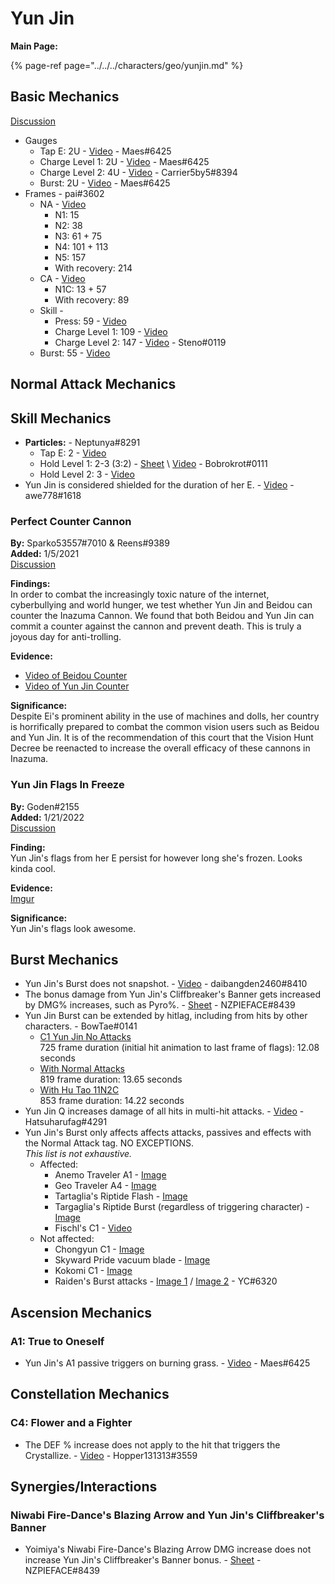 # Yun Jin

**Main Page:**

{% page-ref page="../../../characters/geo/yunjin.md" %}

## Basic Mechanics

[Discussion](https://tickettool.xyz/direct?url=https://cdn.discordapp.com/attachments/927459453580759110/930768121306963968/transcript-yunjin-basic-mechanics.html)

* Gauges
  * Tap E: 2U - [Video](https://youtu.be/L4mzYn4ucRI) - Maes\#6425
  * Charge Level 1: 2U - [Video](https://youtu.be/O-12CGs2loY) - Maes\#6425
  * Charge Level 2: 4U - [Video](https://youtu.be/-JSFRsaT2h4) - Carrier5by5\#8394
  * Burst: 2U - [Video](https://youtu.be/f_FVqV4lekY) - Maes\#6425
* Frames - pai\#3602
  * NA - [Video](https://youtu.be/YMw3rq7lclQ)
    * N1: 15
    * N2: 38
    * N3: 61 + 75
    * N4: 101 + 113
    * N5: 157
    * With recovery: 214
  * CA - [Video](https://youtu.be/MWKSj_VSfGY)
    * N1C: 13 + 57
    * With recovery: 89
  * Skill -
    * Press: 59 - [Video](https://youtu.be/dYfMEgQRtAo)
    * Charge Level 1: 109 - [Video](https://youtu.be/FGVpilxpIvc)
    * Charge Level 2: 147 - [Video](https://www.youtube.com/watch?v=oEEVdUYkirA) - Steno\#0119
  * Burst: 55 - [Video](https://youtu.be/CpZPt3S3tPU)

## Normal Attack Mechanics

## Skill Mechanics

* **Particles:** - Neptunya\#8291
  * Tap E: 2 - [Video](https://www.youtube.com/watch?v=NEs02sbEz3o)
  * Hold Level 1: 2-3 (3:2) - [Sheet](https://docs.google.com/spreadsheets/d/1jwN2xnfxMOdX1cgHLKyJIuq3PtsOmeGANMVMHyUviuI/edit?usp=sharing) \ [Video](https://youtu.be/3xG0ugFJdwQ) - Bobrokrot\#0111
  * Hold Level 2: 3 - [Video](https://www.youtube.com/watch?v=UUfZKP8H1BA)
* Yun Jin is considered shielded for the duration of her E. - [Video](https://imgur.com/a/Pj2pB3z) - awe778\#1618


### Perfect Counter Cannon

**By:** Sparko53557\#7010 & Reens\#9389  
**Added:** 1/5/2021  
[Discussion](https://tickettool.xyz/direct?url=https://cdn.discordapp.com/attachments/928174041213317152/928177023837429791/transcript-perfect-counter-cannon.html)

**Findings:**  
In order to combat the increasingly toxic nature of the internet, cyberbullying and world hunger, we test whether Yun Jin and Beidou can counter the Inazuma Cannon. We found that both Beidou and Yun Jin can commit a counter against the cannon and prevent death. This is truly a joyous day for anti-trolling. 

**Evidence:**  
* [Video of Beidou Counter](https://youtu.be/ILqt0C64KL8)
* [Video of Yun Jin Counter](https://youtu.be/8Q5S4wrqRFc)

**Significance:**  
Despite Ei's prominent ability in the use of machines and dolls, her country is horrifically prepared to combat the common vision users such as Beidou and Yun Jin. It is of the recommendation of this court that the Vision Hunt Decree be reenacted to increase the overall efficacy of these cannons in Inazuma.

### Yun Jin Flags In Freeze
**By:** Goden#2155  
**Added:** 1/21/2022  
[Discussion](https://tickettool.xyz/direct?url=https://cdn.discordapp.com/attachments/933107948715135026/934030368867237958/transcript-yunjin-flags-in-freeze.html)

**Finding:**  
Yun Jin's flags from her E persist for however long she's frozen. Looks kinda cool.

**Evidence:**  
[Imgur](https://imgur.com/lWj8EaE)

**Significance:**  
Yun Jin's flags look awesome.

## Burst Mechanics

* Yun Jin's Burst does not snapshot. - [Video](https://youtu.be/FLEAXNlF8Jk) - daibangden2460\#8410
* The bonus damage from Yun Jin's Cliffbreaker's Banner gets increased by DMG% increases, such as Pyro%. - [Sheet](https://docs.google.com/spreadsheets/d/1IsvKVQEc425ObfG1Ak2X8EzI0rCs6sfyBvCgfXInSVM/) - NZPIEFACE\#8439
* Yun Jin Burst can be extended by hitlag, including from hits by other characters. - BowTae\#0141
  * [C1 Yun Jin No Attacks](https://youtu.be/4j5lA2Hy814)  
  725 frame duration (initial hit animation to last frame of flags): 12.08 seconds
  * [With Normal Attacks](https://youtu.be/lkhCvXXu7HY)  
  819 frame duration: 13.65 seconds
  * [With Hu Tao 11N2C](https://youtu.be/Qs__YRN4wjs)  
  853 frame duration: 14.22 seconds
* Yun Jin Q increases damage of all hits in multi-hit attacks. - [Video](https://www.youtube.com/watch?v=H9efVr4_E6U) - 
Hatsuharufag\#4291
* Yun Jin's Burst only affects affects attacks, passives and effects with the Normal Attack tag. NO EXCEPTIONS.\
*This list is not exhaustive.*
  * Affected:
    * Anemo Traveler A1 - [Image](https://i.imgur.com/EEaqoYS.png)
    * Geo Traveler A4 - [Image](https://i.imgur.com/bHUAx1G.png)
    * Tartaglia's Riptide Flash - [Image](https://i.imgur.com/9DlDbsW.png)
    * Targaglia's Riptide Burst (regardless of triggering character) - [Image](https://i.imgur.com/UXsMne2.png)
    * Fischl's C1 - [Video](https://youtu.be/VsRt-cHrVmI)
  * Not affected:
    * Chongyun C1 - [Image](https://i.imgur.com/ltyWOgB.png)
    * Skyward Pride vacuum blade - [Image](https://i.imgur.com/PmgWDN2.png)
    * Kokomi C1 - [Image](https://i.imgur.com/xRLwKdL.png)
    * Raiden's Burst attacks - [Image 1](https://imgur.com/aAJBoNn) / [Image 2](https://imgur.com/a/AS9h2hn) - YC\#6320

## Ascension Mechanics
### A1: True to Oneself

* Yun Jin's A1 passive triggers on burning grass. - [Video](https://www.youtube.com/watch?v=rvROCnrS0QM) - Maes\#6425

## Constellation Mechanics
### C4: Flower and a Fighter

* The DEF % increase does not apply to the hit that triggers the Crystallize. - [Video](https://imgur.com/a/APk5sCd) - Hopper131313\#3559

## Synergies/Interactions

### Niwabi Fire-Dance's Blazing Arrow and Yun Jin's Cliffbreaker's Banner
* Yoimiya's Niwabi Fire-Dance's Blazing Arrow DMG increase does not increase Yun Jin's Cliffbreaker's Banner bonus. - [Sheet](https://docs.google.com/spreadsheets/d/1IsvKVQEc425ObfG1Ak2X8EzI0rCs6sfyBvCgfXInSVM/) - NZPIEFACE\#8439
